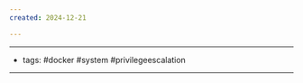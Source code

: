 ```yaml
---
created: 2024-12-21

---
```

-------
- tags: #docker #system #privilegeescalation
-------


















